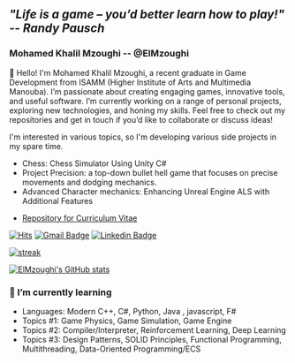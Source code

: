 ## ***"Life is a game – you’d better learn how to play!" -- Randy Pausch***

### Mohamed Khalil Mzoughi -- @ElMzoughi

👋 Hello! I'm Mohamed Khalil Mzoughi, a recent graduate in Game Development from ISAMM (Higher Institute of Arts and Multimedia Manouba). I’m passionate about creating engaging games, innovative tools, and useful software. I’m currently working on a range of personal projects, exploring new technologies, and honing my skills. Feel free to check out my repositories and get in touch if you’d like to collaborate or discuss ideas!

I'm interested in various topics, so I'm developing various side projects in my spare time.
* Chess: Chess Simulator Using Unity C# 
* Project Precision: a top-down bullet hell game that focuses on precise movements and dodging mechanics.
* Advanced Character mechanics: Enhancing Unreal Engine ALS with Additional Features

- [Repository for Curriculum Vitae](https://github.com/EIMzoughi/CV)
  
[![Hits](https://hits.seeyoufarm.com/api/count/incr/badge.svg?url=https://github.com/EIMzoughi)](https://github.com/EIMzoughi)
[![Gmail Badge](https://img.shields.io/badge/-Gmail-d14836?style=flat-square&logo=Gmail&logoColor=white&link=mailto:mzoughi.medkhalil22@gmail.com)](mailto:mzoughi.medkhalil22@gmail.com)
[![Linkedin Badge](https://img.shields.io/badge/-LinkedIn-blue?style=flat-square&logo=Linkedin&logoColor=white&link=https://www.linkedin.com/in/elmzoughi)](https://www.linkedin.com/in/elmzoughi/)

[![streak](https://github-readme-streak-stats.herokuapp.com/?user=EIMzoughi&theme=calm)](https://github.com/EIMzoughi)

[![ElMzoughi's GitHub stats](https://github-readme-stats.vercel.app/api?username=EIMzoughi&show_icons=true&theme=dracula)](https://github.com/EIMzoughi)

### 🌱 I’m currently learning
* Languages: Modern C++, C#, Python, Java , javascript, F#
* Topics #1: Game Physics, Game Simulation, Game Engine
* Topics #2: Compiler/Interpreter, Reinforcement Learning, Deep Learning
* Topics #3: Design Patterns, SOLID Principles, Functional Programming, Multithreading, Data-Oriented Programming/ECS
